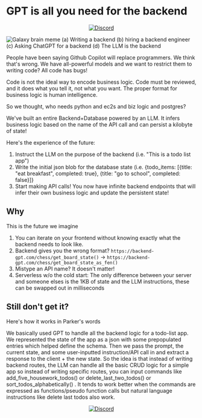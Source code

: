 # GPT is all you need for the backend

<div align="center">
  
[![Discord](https://img.shields.io/discord/1122949106558570648)](https://discord.gg/3ASBTJWgGS)
</div>

![Galaxy brain meme (a) Writing a backend (b) hiring a backend engineer (c) Asking ChatGPT for a backend (d) The LLM is the backend](LLM-IS-BACKEND.jpeg)

People have been saying Github Copilot will replace programmers. We think that's wrong. We have all-powerful models and we want to restrict them to writing code? All code has bugs!

Code is not the ideal way to encode business logic. Code must be reviewed, and it does what you tell it, not what you want. The proper format for business logic is human intelligence.

So we thought, who needs python and ec2s and biz logic and postgres?

We've built an entire Backend+Database powered by an LLM. It infers business logic based on the name of the API call and can persist a kilobyte of state!

Here's the experience of the future:
1. Instruct the LLM on the purpose of the backend (i.e. "This is a todo list app")
2. Write the initial json blob for the database state (i.e. {todo_items: [{title: "eat breakfast", completed: true}, {title: "go to school", completed: false}]}
3. Start making API calls! You now have infinite backend endpoints that will infer their own business logic and update the persistent state!

## Why
This is the future we imagine
1. You can iterate on your frontend without knowing exactly what the backend needs to look like.
2. Backend gives you the wrong format? `https://backend-gpt.com/chess/get_board_state()` -> `https://backend-gpt.com/chess/get_board_state_as_fen()`
3. Mistype an API name? It doesn't matter!
4. Serverless w/o the cold start: The only difference between your server and someone elses is the 1KB of state and the LLM instructions, these can be swapped out in milliseconds


## Still don't get it?
Here's how it works in Parker's words

We basically used GPT to handle all the backend logic for a todo-list app. We represented the state of the app as a json with some prepopulated entries which helped define the schema. Then we pass the prompt, the current state, and some user-inputted instruction/API call in and extract a response to the client + the new state. So the idea is that instead of writing backend routes, the LLM can handle all the basic CRUD logic for a simple app so instead of writing specific routes, you can input commands like add_five_housework_todos() or delete_last_two_todos() or sort_todos_alphabetically() . It tends to work better when the commands are expressed as functions/pseudo function calls but natural language instructions like delete last todos also work.

<div align="center">
  
[![Discord](https://img.shields.io/discord/1122949106558570648)](https://discord.gg/3ASBTJWgGS)
</div>
